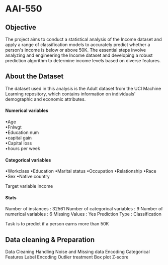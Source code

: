 # AAI-550

## Objective

The project aims to conduct a statistical analysis of the Income dataset and apply a range of classification models to accurately predict whether a person's income is below or above 50K. The essential steps involve analyzing and engineering the Income dataset and developing a robust prediction algorithm to determine income levels based on diverse features.

## About the Dataset

The dataset used in this analysis is the Adult dataset from the UCI Machine Learning repository, which contains information on individuals' demographic and economic attributes.

#### Numerical variables
•Age  
•Fnlwgt  
•Education num  
•capital gain  
•Capital loss   
•hours per week  

#### Categorical variables
•Workclass
•Education
•Marital status
•Occupation
•Relationship
•Race
•Sex
•Native country

Target variable
Income

#### Stats

Number of instances		: 32561
Number of categorical variables	: 9
Number of numerical variables	: 6
Missing Values		: Yes
Prediction Type		: Classification

Task is to predict if a person earns more than 50K

## Data cleaning & Preparation

Data Cleaning
Handling Noise and Missing data
Encoding Categorical Features
Label Encoding
Outlier treatment
Box plot
Z-score




